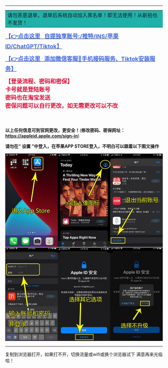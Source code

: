

------

<table><tr><td bgcolor=#20B2AA
><font size=3>请勿恶意退单，退单后系统自动加入黑名单！即无法使用！从新拍也不发货！</td></tr></table></font>


**[<font size=4 color=#4169E1>【👉点击这里   自提独享账号:/推特/INS/苹果lD/ChatGPT/Tiktok】</font>](http://uuohh8.top/)**

**[<font size=4 color=#4169E1>【👉点击这里   添加微信客服📱手机接码服务、Tiktok安装服务】</font>](Wechat/Wechat.md)**

**<font size=4 color=#DC143C>【登录流程、密码和密保】<br />卡号就是登陆账号<br />密码也在淘宝发送<br />密保问题可以自行更改，如无需更改可以不改<br />		<br />			<br />			</font>**

**以上任何信息可到官网更改，更安全！**(**修改密码、密保网址：https://appleid.apple.com/sign-in**)

**请勿在“ 设置 ”中登入，在苹果APP STORE登入，不明白可以跟着以下图文操作**

![](login.png)

------

复制到浏览器打开，如果打不开，切换流量或wifi或换个浏览器试下
满意再来光临哈！